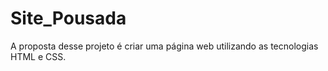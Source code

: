 # Site_Pousada
A proposta desse projeto é criar uma página web utilizando as tecnologias HTML e CSS.
